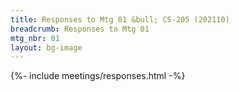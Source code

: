 ```yaml
---
title: Responses to Mtg 01 &bull; CS-205 (202110)
breadcrumb: Responses to Mtg 01
mtg_nbr: 01
layout: bg-image
---
```

 
{%- include meetings/responses.html -%}
